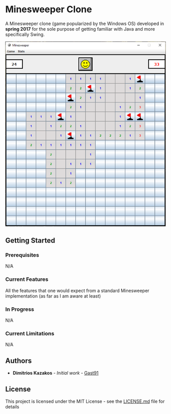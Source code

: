 # Minesweeper Clone
A Minesweeper clone (game popularized by the Windows OS) developed in **spring 2017** for the sole purpose of getting familiar with Java and more specifically Swing.
<br><p align="center">
  <img src="preview.png">
</p>

## Getting Started

### Prerequisites
  N/A

### Current Features

All the features that one would expect from a standard Minesweeper implementation (as far as I am aware at least)

### In Progress
  N/A

### Current Limitations
  N/A

## Authors

* **Dimitrios Kazakos** - *Initial work* - [Gast91](https://github.com/Gast91)

## License

This project is licensed under the MIT License - see the [LICENSE.md](LICENSE.md) file for details

